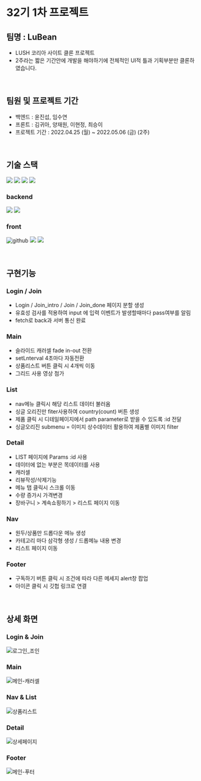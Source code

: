 # 32기 1차 프로젝트

## 팀명 : LuBean

- LUSH 코리아 사이트 클론 프로젝트
- 2주라는 짧은 기간안에 개발을 해야하기에 전체적인 UI적 틀과 기획부분만 클론하였습니다.

<br>

## 팀원 및 프로젝트 기간

- 백엔드 : 윤진섭, 임수연
- 프론트 : 김귀아, 양재원, 이현정, 최승이
- 프로젝트 기간 : 2022.04.25 (월) ~ 2022.05.06 (금) (2주)

<br>

## 기술 스택
<img src="https://user-images.githubusercontent.com/78680486/158049033-6a7836e9-da4a-4333-8f80-ea7972b2f922.svg"> <img src="https://user-images.githubusercontent.com/78680486/158049035-1b7122ad-cc99-477c-8d94-98ce48944d92.svg"> <img src= "https://user-images.githubusercontent.com/78680486/158049032-6368747a-c353-491c-8d22-63cdc1c525b1.svg"> <img src= "https://user-images.githubusercontent.com/78680486/158049036-4c7371ab-443d-4db9-baa0-6877a4528034.svg" >

### backend
<img src="https://img.shields.io/badge/React-61DAFB?style=for-the-badge&logo=React&logoColor=white"> <img src="https://img.shields.io/badge/Sass-CC6699?style=for-the-badge&logo=Sass&logoColor=white">

### front
<img src="https://user-images.githubusercontent.com/78680486/158049034-cc1a893a-bc48-463f-811d-72e57853121d.svg" alt ="github"> <img src="https://user-images.githubusercontent.com/78680486/158049038-9c0dd825-e9c8-4e9d-aa60-f66deb56178d.svg" /> <img src="https://user-images.githubusercontent.com/78680486/158049039-55093258-f377-468f-bcf0-d4e7474b7e84.svg" />

<br>

## 구현기능

### Login / Join

- Login / Join_intro / Join / Join_done 페이지 분할 생성
- 유효성 검사를 적용하여 input 에 입력 이벤트가 발생할때마다 pass여부를 알림
- fetch로 back과 서버 통신 완료

### Main

- 슬라이드 캐러셀 fade in-out 전환
- setLnterval 4초마다 자동전환
- 상품리스트 버튼 클릭 시 4개씩 이동
- 그리드 사용 영상 첨가

### List

- nav메뉴 클릭시 해당 리스트 데이터 불러옴
- 싱글 오리진만 fiter사용하여 country(count) 버튼 생성
- 제품 클릭 시 디테일페이지에서 path parameter로 받을 수 있도록 :id 전달
- 싱글오리진 submenu = 이미지 상수데이터 활용하여 제품별 이미지 filter

### Detail

- LIST 페이지에 Params :id 사용
- 데이터에 없는 부분은 목데이터를 사용
- 캐러셀
- 리뷰작성/삭제기능
- 메뉴 탭 클릭시 스크롤 이동
- 수량 증가시 가격변경
- 장바구니 > 계속쇼핑하기 > 리스트 페이지 이동

### Nav

- 원두/상품만 드롭다운 메뉴 생성
- 카테고리 마다 삼각형 생성 / 드롭메뉴 내용 변경
- 리스트 페이지 이동

### Footer

- 구독하기 버튼 클릭 시 조건에 따라 다른 메세지 alert창 팝업
- 아이콘 클릭 시 깃헙 링크로 연결

<br>

## 상세 화면

### Login & Join
![로그인_조인](https://user-images.githubusercontent.com/93138130/167325212-791ddac1-7f49-46e5-b8cc-419be50bea47.gif)

### Main
![메인-캐러셀](https://user-images.githubusercontent.com/93138130/167324691-6ce7c97f-0ff3-435f-8822-1b557761b635.gif)

### Nav & List
![상품리스트](https://user-images.githubusercontent.com/93138130/167326263-471873cb-07e2-4603-b184-98aeac1b4bb5.gif)

### Detail

![상세페이지](https://user-images.githubusercontent.com/93138130/167326572-2bce6916-f8bb-41e1-97f0-d6e74907c3ca.gif)

### Footer

![메인-푸터](https://user-images.githubusercontent.com/93138130/167324866-86de910c-eb5a-4c65-948e-d4b21f4fd72a.gif)
